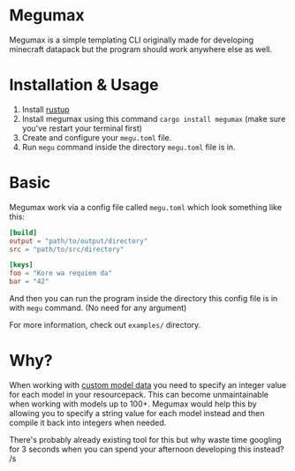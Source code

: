# Megumax

Megumax is a simple templating CLI originally made for developing minecraft datapack but the program should work anywhere else as well.

# Installation & Usage

1. Install [rustup](https://www.rust-lang.org/tools/install)
2. Install megumax using this command `cargo install megumax` (make sure you've restart your terminal first)
3. Create and configure your `megu.toml` file.
4. Run `megu` command inside the directory `megu.toml` file is in.

# Basic

Megumax work via a config file called `megu.toml` which look something like this:

```toml
[build]
output = "path/to/output/directory"
src = "path/to/src/directory"

[keys]
foo = "Kore wa requiem da"
bar = "42"
```

And then you can run the program inside the directory this config file is in with `megu` command. (No need for any argument)

For more information, check out `examples/` directory.

# Why?

When working with [custom model data](https://minecraft.gamepedia.com/Player.dat_format#General_Tags) you need to specify an integer value for each model in your resourcepack. This can become unmaintainable when working with models up to 100+. Megumax would help this by allowing you to specify a string value for each model instead and then compile it back into integers when needed.

There's probably already existing tool for this but why waste time googling for 3 seconds when you can spend your afternoon developing this instead? /s
